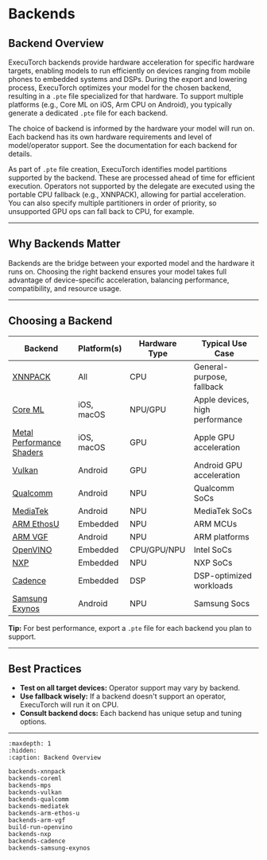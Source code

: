 # Backends

## Backend Overview

ExecuTorch backends provide hardware acceleration for specific hardware targets, enabling models to run efficiently on devices ranging from mobile phones to embedded systems and DSPs. During the export and lowering process, ExecuTorch optimizes your model for the chosen backend, resulting in a `.pte` file specialized for that hardware. To support multiple platforms (e.g., Core ML on iOS, Arm CPU on Android), you typically generate a dedicated `.pte` file for each backend.

The choice of backend is informed by the hardware your model will run on. Each backend has its own hardware requirements and level of model/operator support. See the documentation for each backend for details.

As part of `.pte` file creation, ExecuTorch identifies model partitions supported by the backend. These are processed ahead of time for efficient execution. Operators not supported by the delegate are executed using the portable CPU fallback (e.g., XNNPACK), allowing for partial acceleration. You can also specify multiple partitioners in order of priority, so unsupported GPU ops can fall back to CPU, for example.

---

## Why Backends Matter

Backends are the bridge between your exported model and the hardware it runs on. Choosing the right backend ensures your model takes full advantage of device-specific acceleration, balancing performance, compatibility, and resource usage.

---

## Choosing a Backend

| Backend                                  | Platform(s)         | Hardware Type | Typical Use Case                |
|------------------------------------------|---------------------|---------------|---------------------------------|
| [XNNPACK](backends-xnnpack)              | All                 | CPU           | General-purpose, fallback       |
| [Core ML](backends-coreml)               | iOS, macOS          | NPU/GPU       | Apple devices, high performance |
| [Metal Performance Shaders](backends-mps)| iOS, macOS          | GPU           | Apple GPU acceleration          |
| [Vulkan ](backends-vulkan)               | Android             | GPU           | Android GPU acceleration        |
| [Qualcomm](backends-qualcomm)            | Android             | NPU           | Qualcomm SoCs                   |
| [MediaTek](backends-mediatek)            | Android             | NPU           | MediaTek SoCs                   |
| [ARM EthosU](backends-arm-ethos-u)       | Embedded            | NPU           | ARM MCUs                        |
| [ARM VGF](backends-arm-vgf)              | Android             | NPU           | ARM platforms                   |
| [OpenVINO](build-run-openvino)           | Embedded            | CPU/GPU/NPU   | Intel  SoCs                     |
| [NXP](backends-nxp)                      | Embedded            | NPU           | NXP SoCs                        |
| [Cadence](backends-cadence)              | Embedded            | DSP           | DSP-optimized workloads         |
| [Samsung Exynos](backends-samsung-exynos)| Android             | NPU           | Samsung Socs                    |

**Tip:** For best performance, export a `.pte` file for each backend you plan to support.

---

## Best Practices

- **Test on all target devices:** Operator support may vary by backend.
- **Use fallback wisely:** If a backend doesn't support an operator, ExecuTorch will run it on CPU.
- **Consult backend docs:** Each backend has unique setup and tuning options.

---

```{toctree}
:maxdepth: 1
:hidden:
:caption: Backend Overview

backends-xnnpack
backends-coreml
backends-mps
backends-vulkan
backends-qualcomm
backends-mediatek
backends-arm-ethos-u
backends-arm-vgf
build-run-openvino
backends-nxp
backends-cadence
backends-samsung-exynos
